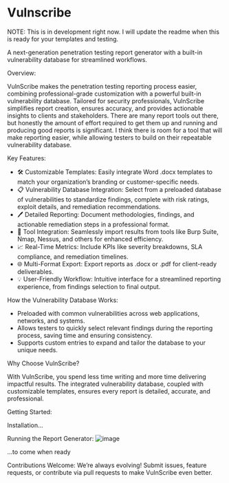 # Vulnscribe
NOTE: This is in development right now. I will update the readme when this is ready for your templates and testing.

A next-generation penetration testing report generator with a built-in vulnerability database for streamlined workflows.

Overview:

VulnScribe makes the penetration testing reporting process easier, combining professional-grade customization with a powerful built-in vulnerability database. Tailored for security professionals, VulnScribe simplifies report creation, ensures accuracy, and provides actionable insights to clients and stakeholders. There are many report tools out there, but honestly the amount of effort required to get them up and running and producing good reports is significant. I think there is room for a tool that will make reporting easier, while allowing testers to build on their repeatable vulnerability database.

Key Features:

* 🛠 Customizable Templates: Easily integrate Word .docx templates to match your organization’s branding or customer-specific needs.
* 📋 Vulnerability Database Integration: Select from a preloaded database of vulnerabilities to standardize findings, complete with risk ratings, exploit details, and remediation recommendations.
* 🖊 Detailed Reporting: Document methodologies, findings, and actionable remediation steps in a professional format.
* 🔄 Tool Integration: Seamlessly import results from tools like Burp Suite, Nmap, Nessus, and others for enhanced efficiency.
* 📈 Real-Time Metrics: Include KPIs like severity breakdowns, SLA compliance, and remediation timelines.
* 🌐 Multi-Format Export: Export reports as .docx or .pdf for client-ready deliverables.
* 💡 User-Friendly Workflow: Intuitive interface for a streamlined reporting experience, from findings selection to final output.

How the Vulnerability Database Works:

* Preloaded with common vulnerabilities across web applications, networks, and systems.
* Allows testers to quickly select relevant findings during the reporting process, saving time and ensuring consistency.
* Supports custom entries to expand and tailor the database to your unique needs.

Why Choose VulnScribe?

With VulnScribe, you spend less time writing and more time delivering impactful results. The integrated vulnerability database, coupled with customizable templates, ensures every report is detailed, accurate, and professional.

Getting Started:

Installation...

Running the Report Generator:
![image](https://github.com/user-attachments/assets/9a9e14bc-846f-4a0d-a46d-e2f06f33e21a)


...to come when ready

Contributions Welcome:
We’re always evolving! Submit issues, feature requests, or contribute via pull requests to make VulnScribe even better.
